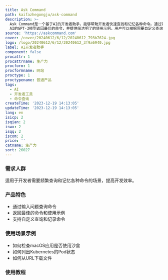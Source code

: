 ```yaml
---
title: Ask Command
path: kaifazhegongju/ask-command
description: >-
  Ask Command是一个基于AI的开发者助手，能够帮助开发者快速查找和记忆各种命令。通过输入问题，应用会使用Open
  AI的GPT-3模型返回最佳的命令，并提供简洁明了的使用示例。用户可以根据需要自定义查询和记录命令，提高开发效率。
source: 'https://askcommand.com'
cover: /cover/20240612/6/12/20240612_793b7624.jpg
logo: /logo/20240612/6/12/20240612_3f9a6940.jpg
label: AI开发者助手
component: false
procattr: 1
procattrname: 生产力
procform: 1
procformname: 网站
proctype: 1
proctypename: 普通产品
tags:
  - AI
  - 开发者工具
  - 命令查询
createTime: '2023-12-19 14:13:05'
updateTime: '2023-12-19 14:13:05'
lang: en
isicp: 2
isqian: 2
iswx: 2
isqq: 2
iscom: 2
price: ''
catname: 生产力
sort: 26027
---
```




### 需求人群
适用于开发者需要频繁查询和记忆各种命令的场景，提高开发效率。

### 产品特色
- 通过输入问题查询命令
- 返回最佳的命令和使用示例
- 支持自定义查询和记录命令

### 使用场景示例
- 如何检查macOS应用是否使用沙盒
- 如何列出Kubernetes的Pod状态
- 如何从URL下载文件

### 使用教程


  

